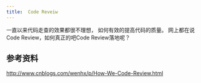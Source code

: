 ```yaml
---
title:  Code Reveiw
---
```


一直以来代码走查的效果都很不理想， 如何有效的提高代码的质量。 网上都在说Code Review，如何真正的吧Code Review落地呢？


## 参考资料
[](http://www.cnblogs.com/wenhx/p/How-We-Code-Review.html)http://www.cnblogs.com/wenhx/p/How-We-Code-Review.html




